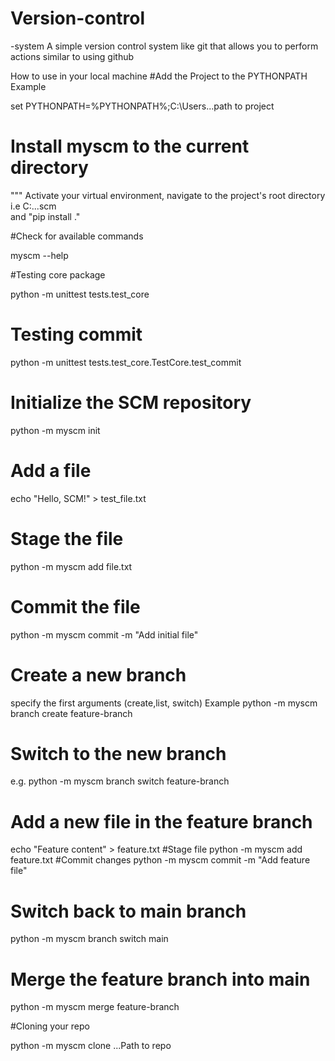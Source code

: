 # Version-control
-system
A simple version control system like git that allows you to perform actions similar to using  github

How to use in your local machine
#Add the Project to the PYTHONPATH
 Example

set PYTHONPATH=%PYTHONPATH%;C:\Users\...path to project
# Install myscm to the current directory
"""
Activate your virtual environment,
navigate to the project's root directory i.e C\:...scm\
 and "pip install ."

#Check for available commands

myscm --help


#Testing core package

python -m unittest tests.test_core

# Testing commit

python -m unittest tests.test_core.TestCore.test_commit

# Initialize the SCM repository
python -m myscm init

# Add a file
echo "Hello, SCM!" > test_file.txt

# Stage the file
python -m myscm add file.txt

# Commit the file
python -m myscm commit -m "Add initial file"

# Create a new branch
specify the first arguments (create,list, switch)
Example
python -m myscm branch create feature-branch

# Switch to the new branch 
e.g.
python -m myscm branch switch feature-branch

# Add a new file in the feature branch
echo "Feature content" > feature.txt
#Stage file
python -m myscm add feature.txt
#Commit changes
python -m myscm commit -m "Add feature file"

# Switch back to main branch
python -m myscm branch switch main

# Merge the feature branch into main
python -m myscm merge feature-branch

#Cloning your repo

python -m myscm clone ...Path to repo


